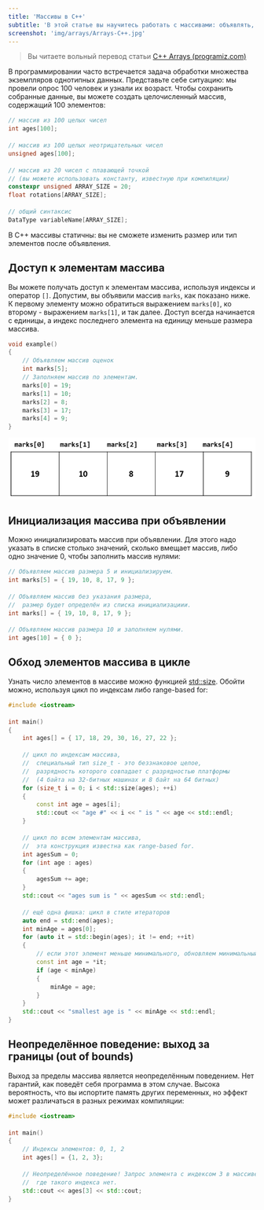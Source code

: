 ```yaml
---
title: 'Массивы в C++'
subtitle: 'В этой статье вы научитесь работать с массивами: объявлять, инициализировать и получать доступ к элементам'
screenshot: 'img/arrays/Arrays-C++.jpg'
---
```


>Вы читаете вольный перевод статьи [C++ Arrays (programiz.com)](https://www.programiz.com/cpp-programming/arrays)

В программировании часто встречается задача обработки множества экземпляров однотипных данных. Представьте себе ситуацию: мы провели опрос 100 человек и узнали их возраст. Чтобы сохранить собранные данные, вы можете создать целочисленный массив, содержащий 100 элементов:

```cpp
// массив из 100 целых чисел
int ages[100];

// массив из 100 целых неотрицательных чисел
unsigned ages[100];

// массив из 20 чисел с плавающей точкой
// (вы можете использовать константу, известную при компиляции)
constexpr unsigned ARRAY_SIZE = 20;
float rotations[ARRAY_SIZE];

// общий синтаксис
DataType variableName[ARRAY_SIZE];
```

В C++ массивы статичны: вы не сможете изменить размер или тип элементов после объявления.

## Доступ к элементам массива

Вы можете получать доступ к элементам массива, используя индексы и оператор `[]`. Допустим, вы объявили массив `marks`, как показано ниже. К первому элементу можно обратиться выражением `marks[0]`, ко второму - выражением `marks[1]`, и так далее. Доступ всегда начинается с единицы, а индекс последнего элемента на единицу меньше размера массива.

```cpp
void example()
{
    // Объявляем массив оценок
    int marks[5];
    // Заполняем массив по элементам.
    marks[0] = 19;
    marks[1] = 10;
    marks[2] = 8;
    marks[3] = 17;
    marks[4] = 9;
}
```

![Иллюстрация](img/arrays/c-array-declaration.png)

## Инициализация массива при объявлении

Можно инициализировать массив при объявлении. Для этого надо указать в списке столько значений, сколько вмещает массив, либо одно значение 0, чтобы заполнить массив нулями:

```cpp
// Объявляем массив размера 5 и инициализируем.
int marks[5] = { 19, 10, 8, 17, 9 };

// Объявляем массив без указания размера,
//  размер будет определён из списка инициализациии.
int marks[] = { 19, 10, 8, 17, 9 };

// Объявляем массив размера 10 и заполняем нулями.
int ages[10] = { 0 };
```

## Обход элементов массива в цикле

Узнать число элементов в массиве можно функцией [std::size](http://en.cppreference.com/w/cpp/iterator/size). Обойти можно, используя цикл по индексам либо range-based for:

```cpp
#include <iostream>

int main()
{
    int ages[] = { 17, 18, 29, 30, 16, 27, 22 };

    // цикл по индексам массива,
    //  специальный тип size_t - это беззнаковое целое,
    //  разрядность которого совпадает с разрядностью платформы
    //  (4 байта на 32-битных машинах и 8 байт на 64 битных)
    for (size_t i = 0; i < std::size(ages); ++i)
    {
        const int age = ages[i];
        std::cout << "age #" << i << " is " << age << std::endl;
    }

    // цикл по всем элементам массива,
    //  эта конструкция известна как range-based for.
    int agesSum = 0;
    for (int age : ages)
    {
        agesSum += age;
    }
    std::cout << "ages sum is " << agesSum << std::endl;

    // ещё одна фишка: цикл в стиле итераторов
    auto end = std::end(ages);
    int minAge = ages[0];
    for (auto it = std::begin(ages); it != end; ++it)
    {
        // если этот элемент меньше минимального, обновляем минимальный возраст.
        const int age = *it;
        if (age < minAge)
        {
            minAge = age;
        }
    }
    std::cout << "smallest age is " << minAge << std::endl;
}
```

## Неопределённое поведение: выход за границы (out of bounds)

Выход за пределы массива является неопределённым поведением. Нет гарантий, как поведёт себя программа в этом случае. Высока вероятность, что вы испортите память других переменных, но эффект может различаться в разных режимах компиляции:

```cpp
#include <iostream>

int main()
{
	// Индексы элементов: 0, 1, 2
	int ages[] = {1, 2, 3};

	// Неопределённое поведение! Запрос элемента с индексом 3 в массиве,
	//  где такого индекса нет.
	std::cout << ages[3] << std::cout;
}
```
